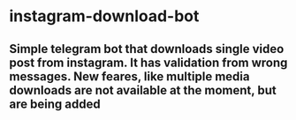 # instagram-download-bot
## Simple telegram bot that downloads single video post from instagram. It has validation from wrong messages. New feares, like multiple media downloads are not available at the moment, but are being added

